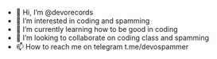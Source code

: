- 👋 Hi, I’m @devorecords
- 👀 I’m interested in coding and spamming
- 🌱 I’m currently learning how to be good in coding
- 💞️ I’m looking to collaborate on coding class and spamming
- 📫 How to reach me on telegram t.me/devospammer
  
  

<!---
devorecords/devorecords is a ✨ special ✨ repository because its `README.md` (this file) appears on your GitHub profile.
You can click the Preview link to take a look at your changes.
--->
